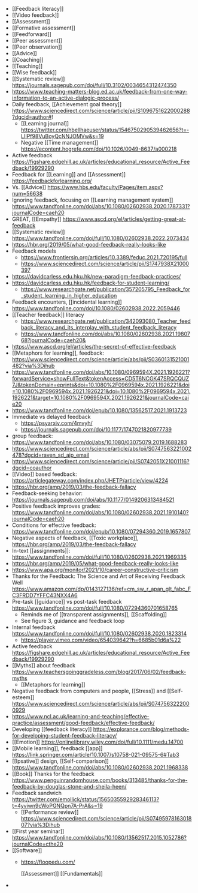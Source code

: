 - [[Feedback literacy]]
- [[Video feedback]]
- [[Assessment]]
- [[Formative assessment]]
- [[Feedforward]]
- [[Peer assessment]]
- [[Peer observation]]
- [[Advice]]
- [[Coaching]]
- [[Teaching]]
- [[Wise feedback]]
- [[Systematic review]] https://journals.sagepub.com/doi/full/10.3102/0034654312474350
- https://www.teaching-matters-blog.ed.ac.uk/feedback-from-one-way-information-to-an-active-dialogic-process/
- Daily feedback, [[Achievement goal theory]] https://www.sciencedirect.com/science/article/pii/S1096751622000288?dgcid=author#!
	- [[Learning journal]] https://twitter.com/hbellhaeuser/status/1546750290539462656?t=-LIlPf98VuBoyQcNNJOMVw&s=19
	- Negative [[Time management]] https://econtent.hogrefe.com/doi/10.1026/0049-8637/a000218
- Active feedback https://figshare.edgehill.ac.uk/articles/educational_resource/Active_Feedback/19929290
- Feedback for [[Learning]] and [[Assessment]] https://feedbackforlearning.org/
- Vs. [[Advice]] https://www.hbs.edu/faculty/Pages/item.aspx?num=56638
- Ignoring feedback, focusing on [[Learning management system]] https://www.tandfonline.com/doi/abs/10.1080/02602938.2020.1787331?journalCode=caeh20
- GREAT, [[Empathy]] https://www.ascd.org/el/articles/getting-great-at-feedback
- [[Systematic review]] https://www.tandfonline.com/doi/full/10.1080/02602938.2022.2073434
- https://hbr.org/2019/05/what-good-feedback-really-looks-like
- Feedback models
	- https://www.frontiersin.org/articles/10.3389/feduc.2021.720195/full
	- https://www.sciencedirect.com/science/article/pii/S1747938X21000397
- https://davidcarless.edu.hku.hk/new-paradigm-feedback-practices/
- https://davidcarless.edu.hku.hk/feedback-for-student-learning/
	- https://www.researchgate.net/publication/357205795_Feedback_for_student_learning_in_higher_education
- Feedback encounters, [[incidental learning]] https://www.tandfonline.com/doi/10.1080/02602938.2022.2059446
- [[Teacher feedback]] literacy
	- https://www.researchgate.net/publication/342093080_Teacher_feedback_literacy_and_its_interplay_with_student_feedback_literacy
	- https://www.tandfonline.com/doi/abs/10.1080/02602938.2021.1980768?journalCode=caeh20&
- https://www.ascd.org/el/articles/the-secret-of-effective-feedback
- [[Metaphors for learning]], feedback: https://www.sciencedirect.com/science/article/abs/pii/S0360131521001482?via%3Dihub
- https://www.tandfonline.com/doi/abs/10.1080/0969594X.2021.1926221?forwardService=showFullText&tokenAccess=CD5T6NCGK47SRQCQUZ7J&tokenDomain=eprints&doi=10.1080%2F0969594x.2021.1926221&doi=10.1080%2F0969594x.2021.1926221&doi=10.1080%2F0969594x.2021.1926221&target=10.1080%2F0969594X.2021.1926221&journalCode=caie20
- https://www.tandfonline.com/doi/epub/10.1080/13562517.2021.1913723
- Immediate vs delayed feedback
	- https://psyarxiv.com/4mvyh/
	- https://journals.sagepub.com/doi/10.1177/1747021820977739
- group feedback: https://www.tandfonline.com/doi/abs/10.1080/03075079.2019.1688283
- https://www.sciencedirect.com/science/article/abs/pii/S0747563221002478?dgcid=raven_sd_aip_email
- https://www.sciencedirect.com/science/article/pii/S0742051X21001116?dgcid=coauthor
- [[Video]] based feedback: https://articlegateway.com/index.php/JHETP/article/view/4224
- https://hbr.org/amp/2019/03/the-feedback-fallacy
- Feedback-seeking behavior: https://journals.sagepub.com/doi/abs/10.1177/0149206313484521
- Positive feedback improves grades: https://www.tandfonline.com/doi/abs/10.1080/02602938.2021.1910140?journalCode=caeh20
- Conditions for effective feedback: https://www.tandfonline.com/doi/epub/10.1080/07294360.2019.1657807
- Negative aspects of feedback, [[Toxic workplace]], https://hbr.org/amp/2019/03/the-feedback-fallacy
- In-text [[assignments]]: https://www.tandfonline.com/doi/full/10.1080/02602938.2021.1969335
- https://hbr.org/amp/2019/05/what-good-feedback-really-looks-like
- https://www.apa.org/monitor/2021/10/career-constructive-criticism
- Thanks for the Feedback: The Science and Art of Receiving Feedback Well https://www.amazon.com/dp/0143127136/ref=cm_sw_r_apan_glt_fabc_FC3FRDD7YFFC43NXX4A6
- Pre-task [[guidance]] vs post-task feedback https://www.tandfonline.com/doi/full/10.1080/07294360701658765
	- Reminds me of [[transparent assignments]], [[Scaffolding]]
	- See figure 3, guidance and feedback loop
- Internal feedback https://www.tandfonline.com/doi/full/10.1080/02602938.2020.1823314
	- https://player.vimeo.com/video/654039642?h=6685b01d6a%22
- Active feedback https://figshare.edgehill.ac.uk/articles/educational_resource/Active_Feedback/19929290
- [[Myths]] about feedback https://www.teachersgoinggradeless.com/blog/2017/06/02/feedback-myths
	- [[Metaphors for learning]]
- Negative feedback from computers and people, [[Stress]] and [[Self-esteem]] https://www.sciencedirect.com/science/article/abs/pii/S0747563222000929
- https://www.ncl.ac.uk/learning-and-teaching/effective-practice/assessment/good-feedback/effective-feedback/
- Developing [[feedback literacy]] https://explorance.com/blog/methods-for-developing-student-feedback-literacy/
- [[Emotion]] https://onlinelibrary.wiley.com/doi/full/10.1111/medu.14700
- [[Mobile learning]], feedback [[app]] https://link.springer.com/article/10.1007/s10758-021-09575-6#Tab3
- [[Ipsative]] design, [[Self-comparison]] https://www.tandfonline.com/doi/abs/10.1080/02602938.2021.1968338
- [[Book]] Thanks for the feedback https://www.penguinrandomhouse.com/books/313485/thanks-for-the-feedback-by-douglas-stone-and-sheila-heen/
- Feedback sandwich https://twitter.com/emollick/status/1565035592928346113?t=4yviwn9cWoPGNQpn7A-PrA&s=19
	- [[Performance review]] https://www.sciencedirect.com/science/article/pii/S0749597816301807?via%3Dihub
- [[First year seminar]] https://www.tandfonline.com/doi/abs/10.1080/13562517.2015.1052786?journalCode=cthe20
- [[Software]]
	- https://floopedu.com/
	  
	  [[Assessment]] [[Fundamentals]]
-